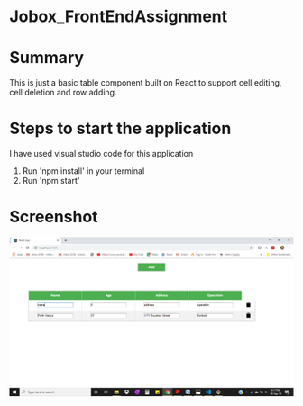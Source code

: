 # Jobox_FrontEndAssignment

# Summary
This is just a basic table component built on React to support cell editing, cell deletion and row adding.

# Steps to start the application
I have used visual studio code for this application

1. Run 'npm install' in your terminal
2. Run 'npm start'

# Screenshot
![](table.png)

